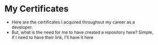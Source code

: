 # My Certificates
- Here are the certificates I acquired throughout my career as a developer.
- But, what is the need for me to have created a repository here? Simple, if I need to have their link, I'll have it here
